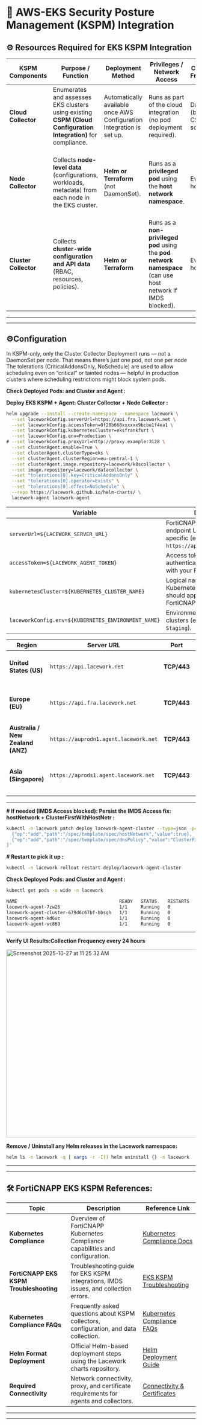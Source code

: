 # 🧩 AWS-EKS Security Posture Management (KSPM)  Integration  





## ⚙️ Resources Required for EKS KSPM  Integration

| **KSPM Components**         | **Purpose / Function**                                                                                         | **Deployment Method**                                                 | **Privileges / Network Access**                                                                              | **Collection Frequency**        | **Data Sent to FortiCNAPP**             | **Key Requirements / Notes**                                                                                |
| --------------------- | -------------------------------------------------------------------------------------------------------------- | --------------------------------------------------------------------- | ------------------------------------------------------------------------------------------------------------ | ------------------------------- | --------------------------------------- | ----------------------------------------------------------------------------------------------------------- |
| **Cloud Collector**   | Enumerates and assesses EKS clusters using existing **CSPM (Cloud Configuration Integration)** for compliance. | Automatically available once AWS Configuration Integration is set up. | Runs as part of the cloud integration (no pod deployment required).                                          | Daily (based on CSPM schedule). | Within 24 hours of configuration setup. | Requires AWS  Configuration Integration. No additional setup for EKS.                                 |
| **Node Collector**    | Collects **node-level data** (configurations, workloads, metadata) from each node in the EKS cluster.          | **Helm or Terraform** (not DaemonSet).                                | Runs as a **privileged pod** using the **host network namespace**.                                           | Every hour.                     | Within 2 hours of installation.         | Requires access to the **Instance Metadata Service (IMDS)**. Must be deployed on each cluster.              |
| **Cluster Collector** | Collects **cluster-wide configuration and API data** (RBAC, resources, policies).                              | **Helm or Terraform**                                                 | Runs as a **non-privileged pod** using the **pod network namespace** (can use host network if IMDS blocked). | Every 24 hours.                 | Within 2 hours of installation.         | Requires access to both the **Kubernetes API Server** and **IMDS**. If IMDS blocked → *Partial Collection*. |  

------------
------------

## ⚙️Configuration

In KSPM-only, only the Cluster Collector Deployment runs — not a DaemonSet per node.
That means there’s just one pod, not one per node
The tolerations (CriticalAddonsOnly, NoSchedule) are used to allow scheduling even on “critical” or tainted nodes — helpful in production clusters where scheduling restrictions might block system pods.


**Check Deployed Pods: and Cluster and Agent :**


**Deploy EKS KSPM + Agent: Cluster Collector + Node Collector :**

```bash
helm upgrade --install --create-namespace --namespace lacework \
  --set laceworkConfig.serverUrl=https://api.fra.lacework.net \
  --set laceworkConfig.accessToken=0f28b668xxxxxx9bcbe1f4ea1 \
  --set laceworkConfig.kubernetesCluster=eksfrankfurt \
  --set laceworkConfig.env=Production \
# --set laceworkConfig.proxyUrl=http://proxy.example:3128 \
  --set clusterAgent.enable=True \
  --set clusterAgent.clusterType=eks \
  --set clusterAgent.clusterRegion=eu-central-1 \
  --set clusterAgent.image.repository=lacework/k8scollector \
  --set image.repository=lacework/datacollector \
  --set "tolerations[0].key=CriticalAddonsOnly" \
  --set "tolerations[0].operator=Exists" \
  --set "tolerations[0].effect=NoSchedule" \
  --repo https://lacework.github.io/helm-charts/ \
  lacework-agent lacework-agent
```

| Variable                                            | Description                                                                                      |
| --------------------------------------------------- | ------------------------------------------------------------------------------------------------ |
| `serverUrl=${LACEWORK_SERVER_URL}`                  | FortiCNAPP (Lacework) API endpoint URL — region-specific (e.g., `https://api.fra.lacework.net`). |
| `accessToken=${LACEWORK_AGENT_TOKEN}`               | Access token used to authenticate the deployment with your FortiCNAPP tenant.                    |
| `kubernetesCluster=${KUBERNETES_CLUSTER_NAME}`      | Logical name of your Kubernetes or EKS cluster as it should appear in the FortiCNAPP console.    |
| `laceworkConfig.env=${KUBERNETES_ENVIRONMENT_NAME}` | Environment label for grouping clusters (e.g., `Production`, `Staging`).                         |

| Region                            | Server URL                            | Port        | Description                                                                  | Reference                                                                                                                                                    |
| --------------------------------- | ------------------------------------- | ----------- | ---------------------------------------------------------------------------- | ------------------------------------------------------------------------------------------------------------------------------------------------------------ |
| **United States (US)**            | `https://api.lacework.net`            | **TCP/443** | Default endpoint for **US-based FortiCNAPP/Lacework accounts**.              | [FortiCNAPP Docs](https://docs.fortinet.com/document/forticnapp/latest/administration-guide/59862/required-connectivity-proxies-and-certificates-for-agents) |
| **Europe (EU)**                   | `https://api.fra.lacework.net`        | **TCP/443** | Endpoint for deployments in the **European region** (Frankfurt data center). | [FortiCNAPP Docs](https://docs.fortinet.com/document/forticnapp/latest/administration-guide/59862/required-connectivity-proxies-and-certificates-for-agents) |
| **Australia / New Zealand (ANZ)** | `https://auprodn1.agent.lacework.net` | **TCP/443** | Endpoint for deployments in **Australia** or **New Zealand**.                | [FortiCNAPP Docs](https://docs.fortinet.com/document/forticnapp/latest/administration-guide/59862/required-connectivity-proxies-and-certificates-for-agents) |
| **Asia (Singapore)**              | `https://aprods1.agent.lacework.net`  | **TCP/443** | Endpoint for deployments in the **Asia region** (Singapore data center).     | [FortiCNAPP Docs](https://docs.fortinet.com/document/forticnapp/latest/administration-guide/59862/required-connectivity-proxies-and-certificates-for-agents) |


-----

**# If needed (IMDS Access blocked): Persist the IMDS Access fix: hostNetwork + ClusterFirstWithHostNetr :**
```bash
kubectl -n lacework patch deploy lacework-agent-cluster --type=json -p='[
  {"op":"add","path":"/spec/template/spec/hostNetwork","value":true},
  {"op":"add","path":"/spec/template/spec/dnsPolicy","value":"ClusterFirstWithHostNet"}
]'
```

**# Restart to pick it up :**
```bash
kubectl -n lacework rollout restart deploy/lacework-agent-cluster
```

**Check Deployed Pods: and Cluster and Agent :**
```bash
kubectl get pods -o wide -n lacework                                

NAME                                      READY   STATUS    RESTARTS   AGE   IP              NODE                  NOMINATED NODE   READINESS GATES
lacework-agent-7zw26                      1/1     Running   0          46s   172.31.34.187   i-0c0fa636d2fbd7808   <none>           <none>
lacework-agent-cluster-679d6c67bf-bbsqh   1/1     Running   0          43s   172.31.11.36    i-0c78ac265bfc9d185   <none>           <none>
lacework-agent-kd6vc                      1/1     Running   0          46s   172.31.15.62    i-08b86b7b9ee759e7a   <none>           <none>
lacework-agent-vc869                      1/1     Running   0          26s   172.31.11.36    i-0c78ac265bfc9d185   <none>           <none>
```
-----

**Verify UI Results:Collection Frequency every 24 hours**


<img width="785" height="499" alt="Screenshot 2025-10-27 at 11 25 32 AM" src="https://github.com/user-attachments/assets/91c720e7-627f-4488-ba5c-5d59fabda786" />




**Remove / Uninstall any Helm releases in the Lacework namespace:**
```bash
helm ls -n lacework -q | xargs -r -I{} helm uninstall {} -n lacework
```

------------
------------

## 🛠️ FortiCNAPP EKS KSPM References:

| Topic                                   | Description                                                                           | Reference Link                                                                                                                                                           |
| --------------------------------------- | ------------------------------------------------------------------------------------- | ------------------------------------------------------------------------------------------------------------------------------------------------------------------------ |
| **Kubernetes Compliance**               | Overview of FortiCNAPP Kubernetes Compliance capabilities and configuration.          | [Kubernetes Compliance Docs](https://docs.fortinet.com/document/forticnapp/latest/administration-guide/462341/kubernetes-compliance)                                     |
| **FortiCNAPP EKS KSPM Troubleshooting** | Troubleshooting guide for EKS KSPM integrations, IMDS issues, and collection errors.  | [EKS KSPM Troubleshooting](https://docs.fortinet.com/document/forticnapp/latest/administration-guide/498574/kubernetes-troubleshooting)                                  |
| **Kubernetes Compliance FAQs**          | Frequently asked questions about KSPM collectors, configuration, and data collection. | [Kubernetes Compliance FAQs](https://docs.fortinet.com/document/forticnapp/latest/administration-guide/219103/kubernetes-compliance-faqs)                                |
| **Helm Format Deployment**              | Official Helm-based deployment steps using the Lacework charts repository.            | [Helm Deployment Guide](https://docs.fortinet.com/document/forticnapp/latest/administration-guide/663510#install-using-lacework-charts-repository-recommended)           |
| **Required Connectivity**               | Network connectivity, proxy, and certificate requirements for agents and collectors.  | [Connectivity & Certificates](https://docs.fortinet.com/document/forticnapp/latest/administration-guide/59862/required-connectivity-proxies-and-certificates-for-agents) |

-----
-----

